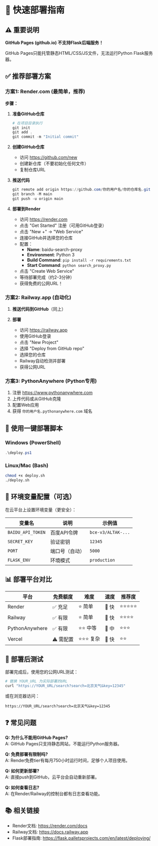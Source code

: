 # 🚀 快速部署指南

## ⚠️ 重要说明

**GitHub Pages (github.io) 不支持Flask后端服务！**

GitHub Pages只能托管静态HTML/CSS/JS文件，无法运行Python Flask服务器。

## ✅ 推荐部署方案

### 方案1: Render.com (最简单，推荐)

**步骤：**

1. **准备GitHub仓库**
   ```powershell
   # 在项目目录执行
   git init
   git add .
   git commit -m "Initial commit"
   ```

2. **创建GitHub仓库**
   - 访问 https://github.com/new
   - 创建新仓库（不要初始化任何文件）
   - 复制仓库URL

3. **推送代码**
   ```powershell
   git remote add origin https://github.com/你的用户名/你的仓库名.git
   git branch -M main
   git push -u origin main
   ```

4. **部署到Render**
   - 访问 https://render.com
   - 点击 "Get Started" 注册（可用GitHub登录）
   - 点击 "New +" → "Web Service"
   - 连接GitHub并选择您的仓库
   - 配置：
     * **Name**: baidu-search-proxy
     * **Environment**: Python 3
     * **Build Command**: `pip install -r requirements.txt`
     * **Start Command**: `python search_proxy.py`
   - 点击 "Create Web Service"
   - 等待部署完成（约2-3分钟）
   - 获得免费的公网URL！

### 方案2: Railway.app (自动化)

1. **推送代码到GitHub**（同上）

2. **部署**
   - 访问 https://railway.app
   - 使用GitHub登录
   - 点击 "New Project"
   - 选择 "Deploy from GitHub repo"
   - 选择您的仓库
   - Railway自动检测并部署
   - 获得公网URL

### 方案3: PythonAnywhere (Python专用)

1. 注册 https://www.pythonanywhere.com
2. 上传代码或从GitHub克隆
3. 配置Web应用
4. 获得 `你的用户名.pythonanywhere.com` 域名

## 📝 使用一键部署脚本

### Windows (PowerShell)
```powershell
.\deploy.ps1
```

### Linux/Mac (Bash)
```bash
chmod +x deploy.sh
./deploy.sh
```

## 🔧 环境变量配置（可选）

在云平台上设置环境变量（更安全）：

| 变量名 | 说明 | 示例值 |
|--------|------|--------|
| `BAIDU_API_TOKEN` | 百度API令牌 | `bce-v3/ALTAK-...` |
| `SECRET_KEY` | 验证密钥 | `12345` |
| `PORT` | 端口号（自动） | `5000` |
| `FLASK_ENV` | 环境模式 | `production` |

## 📊 部署平台对比

| 平台 | 免费额度 | 难度 | 速度 | 推荐度 |
|------|---------|------|------|--------|
| Render | ✅ 充足 | ⭐ 简单 | 🚀 快 | ⭐⭐⭐⭐⭐ |
| Railway | ✅ 有限 | ⭐ 简单 | 🚀 快 | ⭐⭐⭐⭐ |
| PythonAnywhere | ✅ 有限 | ⭐⭐ 中等 | 🐢 中 | ⭐⭐⭐ |
| Vercel | ⚠️ 需配置 | ⭐⭐⭐ 复杂 | 🚀 快 | ⭐⭐ |

## 🎯 部署后测试

部署完成后，使用您的公网URL测试：

```bash
# 替换 YOUR_URL 为实际部署的URL
curl "https://YOUR_URL/search?search=北京天气&key=12345"
```

或在浏览器访问：
```
https://YOUR_URL/search?search=北京天气&key=12345
```

## ❓ 常见问题

**Q: 为什么不能用GitHub Pages?**  
A: GitHub Pages只支持静态网站，不能运行Python服务器。

**Q: 免费部署有限制吗?**  
A: Render免费tier有每月750小时运行时间，足够个人项目使用。

**Q: 如何更新部署?**  
A: 直接push到GitHub，云平台会自动重新部署。

**Q: 如何查看日志?**  
A: 在Render/Railway的控制台都有日志查看功能。

## 📚 相关链接

- Render文档: https://render.com/docs
- Railway文档: https://docs.railway.app
- Flask部署指南: https://flask.palletsprojects.com/en/latest/deploying/
